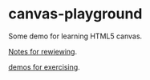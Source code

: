 # canvas-playground
Some demo for learning HTML5 canvas.

[Notes for rewiewing](./airing_canvas/doc/README.md).

[demos for exercising](https://chenwangji.github.io/canvas-playground/).
